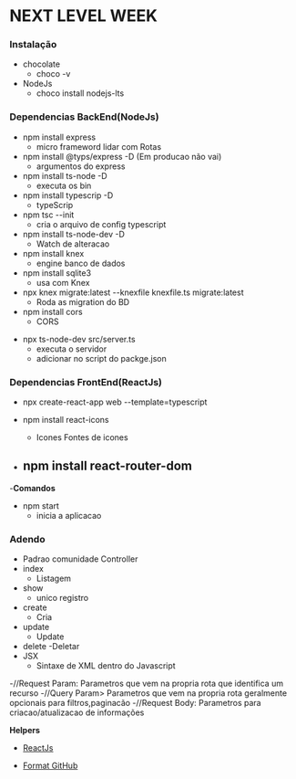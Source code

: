 # NEXT LEVEL WEEK

### Instalação

- chocolate
  - choco -v
- NodeJs
  - choco install nodejs-lts

### Dependencias BackEnd(NodeJs)

- npm install express
  - micro frameword lidar com Rotas
- npm install @typs/express -D (Em producao não vai)
  - argumentos do express
- npm install ts-node -D
  - executa os bin
- npm install typescrip -D
  - typeScrip
- npm tsc --init
  - cria o arquivo de config typescript
- npm install ts-node-dev -D
  - Watch de alteracao
- npm install knex
  - engine banco de dados
- npm install sqlite3
  - usa com Knex
- npx knex migrate:latest --knexfile knexfile.ts migrate:latest
  - Roda as migration do BD
- npm install cors
  - CORS

* npx ts-node-dev src/server.ts
  - executa o servidor
  - adicionar no script do packge.json

### Dependencias FrontEnd(ReactJs)

- npx create-react-app web --template=typescript

- npm install react-icons
  - Icones Fontes de icones
- npm install react-router-dom
  -

-**Comandos**

- npm start
  - inicia a aplicacao

### Adendo

- Padrao comunidade Controller
- index
  - Listagem
- show
  - unico registro
- create
  - Cria
- update
  - Update
- delete
  -Deletar
- JSX
  - Sintaxe de XML dentro do Javascript

-//Request Param: Parametros que vem na propria rota que identifica um recurso
-//Query Param> Parametros que vem na propria rota geralmente opcionais para filtros,paginacão
-//Request Body: Parametros para criacao/atualizacao de informações

**Helpers**

- [ReactJs](https://pt-br.reactjs.org/)

- [Format GitHub](https://help.github.com/en/articles/basic-writing-and-formatting-syntax)
